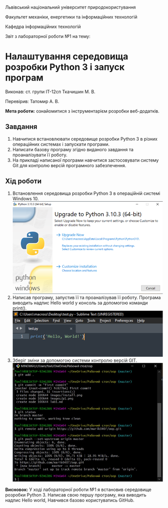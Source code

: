 Львівський національний університет природокористування

Факультет механіки, енергетики та інформаційних технологій

Кафедра інформаційних технологій

Звіт з лабораторної роботи №1
на тему: 

# Налаштування середовища розробки Python 3 і запуск програм

Виконав: ст. групи ІТ-12сп Ткачишин М. В.

Перевірив: Татомир А. В.

**Мета роботи:** ознайомитися з інструментарієм розробки веб-додатків.

## Завдання
1. Навчитися встановлювати середовище розробки Python 3 в різних операційних системах і запускати програми.
2. Написати базову програму згідно виданого завдання та проаналізувати її роботу.
3. На прикладі написаної програми навчитися застосовувати систему Git для контролю версій  програмного забезпечення.

## Хід роботи
1. Встановлення середовища розробки Python 3 в операційній системі Windows 10.
 ![image1](images/install.png)
2. Написав програму, запустив її та проаналізував її роботу. Програма виводить надпис Hello world у консоль за допомогою команди print().
![image2](images/p1.png)
3. Зберіг зміни за допомогою системи контролю версій GIT.
 ![image3](images/git_add.jpg)

**Висновок:** У ході лабораторної роботи №1 я встановив середовище розробки Python 3. Написав свою першу програму, яка виводить надпис Hello world, Навчився базово користуватись GitHub.